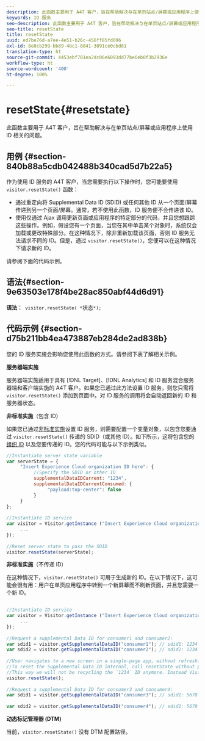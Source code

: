 ```yaml
---
description: 此函数主要用于 A4T 客户，旨在帮助解决与在单页站点/屏幕或应用程序上使用 ID 相关的问题。
keywords: ID 服务
seo-description: 此函数主要用于 A4T 客户，旨在帮助解决与在单页站点/屏幕或应用程序上使用 ID 相关的问题。
seo-title: resetState
title: resetState
uuid: ed7be76d-a7ee-4e51-b26c-456ff85fd096
exl-id: 8e8cb299-bb89-4bc1-8841-3091ce0cbd81
translation-type: ht
source-git-commit: 4453ebf701ea2dc06e6093dd77be6eb0f3b2936e
workflow-type: ht
source-wordcount: '400'
ht-degree: 100%

---
```


# resetState{#resetstate}

此函数主要用于 A4T 客户，旨在帮助解决与在单页站点/屏幕或应用程序上使用 ID 相关的问题。

## 用例 {#section-840b88a5cdb042488b340cad5d7b22a5}

作为使用 ID 服务的 A4T 客户，当您需要执行以下操作时，您可能要使用 `visitor.resetState()` 函数：

* 通过重定向将 Supplemental Data ID (SDID) 或任何其他 ID 从一个页面/屏幕传递到另一个页面/屏幕。通常，若不使用此函数，ID 服务便不会传递该 ID。
* 使用仅通过 Ajax 调用更新页面或应用程序的特定部分的代码，并且您想跟踪这些操作。例如，假设您有一个页面，当您在其中单击某个对象时，系统仅会加载或更改特殊部分。在这种情况下，除非重新加载该页面，否则 ID 服务无法请求不同的 ID。但是，通过 `visitor.resetState()`，您便可以在这种情况下请求新的 ID。

请参阅下面的代码示例。

## 语法{#section-9e63503e178f4be28ac850abf44d6d91}

**语法：**` visitor.resetState( *`状态`*);`

## 代码示例 {#section-d75b211bb4ea473887eb284de2ad838b}

您的 ID 服务实施会影响您使用此函数的方式。请参阅下表了解相关示例。

**服务器端实施**

服务器端实施适用于具有 [!DNL Target]、[!DNL Analytics] 和 ID 服务混合服务器端和客户端实施的 A4T 客户。如果您已通过此方法设置 ID 服务，则您只需将 `visitor.resetState()` 添加到页面中。对 ID 服务的调用将会自动返回新的 ID 和服务器状态。

**非标准实施**（包含 ID）

如果您已通过[非标准实施](../../implementation-guides/implementation-guides.md#section-2c4f2db1f9704315a7cccab6d2e07113)设置 ID 服务，则需要配置一个变量对象，以包含您要通过 `visitor.resetState()` 传递的 SDID（或其他 ID）。如下所示，这将包含您的[组织 ID](../../reference/requirements.md#section-a02f537129a64ffbb690d5738d360c26) 以及您要传递的 ID。您的代码可能与以下示例类似。

```js
//Instantiate server state variable 
var serverState = { 
     "Insert Experience Cloud organization ID here": { 
          //Specify the SDID or other ID 
          supplementalDataIDCurrent: "1234", 
          supplementalDataIDCurrentConsumed: { 
               "payload:top-center": false 
          } 
     } 
}; 
 
//Instantiate ID service 
var visitor = Visitor.getInstance ("Insert Experience Cloud organization ID here", { 
     ... 
}); 
 
//Reset server state to pass the SDID 
visitor.resetState(serverState);
```

**非标准实施**（不传递 ID）

在这种情况下，`visitor.resetState()` 可用于生成新的 ID。在以下情况下，这可能会很有用：用户在单页应用程序中转到一个新屏幕而不刷新页面，并且您需要一个新 ID。

```js
 
//Instantiate ID service 
var visitor = Visitor.getInstance ("Insert Experience Cloud organization ID here", { 
     ... 
}); 
 
//Request a supplemental Data ID for consumer1 and consumer2: 
var sdid1 = visitor.getSupplementalDataID("consumer1"); // sdid1: 1234 
var sdid2 = visitor.getSupplementalDataID("consumer2"); // sdid2: 1234 
 
//User navigates to a new screen in a single-page app, without refreshing the page. 
//To reset the Supplemental Data ID internal, call resetState without passing any parameters. 
//This way we will not be recycling the `1234` ID anymore. Instead Visitor will generate a new supplemental Data ID going forward. 
visitor.resetState(); 
 
//Request a supplemental Data ID for consumer3 and consumer4: 
var sdid1 = visitor.getSupplementalDataID("consumer3"); // sdid1: 5678 
 
var sdid2 = visitor.getSupplementalDataID("consumer4"); // sdid2: 5678
```

**动态标记管理器 (DTM)**

当前，`visitor.resetState()` 没有 DTM 配置路径。
